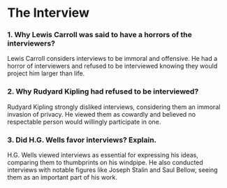 # The Interview

### 1. Why Lewis Carroll was said to have a horrors of the interviewers? 
Lewis Carroll considers interviews to be immoral and offensive. He had a horror of interviewers and refused to be interviewed knowing they would project him larger than life. 

### 2. Why Rudyard Kipling had refused to be interviewed? 
Rudyard Kipling strongly disliked interviews, considering them an immoral invasion of privacy. He viewed them as cowardly and believed no respectable person would willingly participate in one.

### 3. Did H.G. Wells favor interviews? Explain. 
H.G. Wells viewed interviews as essential for expressing his ideas, comparing them to thumbprints on his windpipe. He also conducted interviews with notable figures like Joseph Stalin and Saul Bellow, seeing them as an important part of his work.